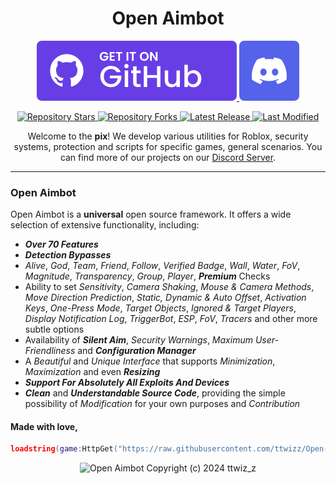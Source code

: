 <div align="center">
    <h1>Open Aimbot</h1>
    <p>
        <!-- GitHub Releases -->
        <a href="https://github.com/ttwizz/Open-Aimbot/releases">
            <img src="icons/github-icon.svg" alt="GitHub Releases" />
        </a>
        <!-- Discord Server -->
        <a href="https://twix.cyou/pix">
            <img src="icons/discord-icon.svg" alt="Discord Server" />
        </a>
    </p>
    <!-- Project Information -->
    <!-- Repository Stars -->
    <a href="https://github.com/ttwizz/Open-Aimbot/stargazers">
        <img src="https://img.shields.io/github/stars/ttwizz/Open-Aimbot?label=Stars&logo=GitHub" alt="Repository Stars" />
    </a>
    <!-- Repository Forks -->
    <a href="https://github.com/ttwizz/Open-Aimbot/fork">
        <img src="https://img.shields.io/github/forks/ttwizz/Open-Aimbot?label=Forks&logo=GitHub" alt="Repository Forks" />
    </a>
    <!-- Latest Release -->
    <a href="https://github.com/ttwizz/Open-Aimbot/releases/latest">
        <img src="https://img.shields.io/github/v/release/ttwizz/Open-Aimbot?label=Latest%20Release" alt="Latest Release" />
    </a>
    <!-- Last Modified -->
    <a href="https://github.com/ttwizz/Open-Aimbot/commits">
        <img src="https://img.shields.io/github/last-commit/ttwizz/Open-Aimbot?label=Last%20Modified" alt="Last Modified" />
    </a>

Welcome to the **pix**! We develop various utilities for Roblox, security systems, protection and scripts for specific games, general scenarios. You can find more of our projects on our [Discord Server](https://twix.cyou/pix).
</div>

___

### Open Aimbot
Open Aimbot is a **universal** open source framework. It offers a wide selection of extensive functionality, including:
- ***Over 70 Features***
- ***Detection Bypasses***
- *Alive*, *God*, *Team*, *Friend*, *Follow*, *Verified Badge*, *Wall*, *Water*, *FoV*, *Magnitude*, *Transparency*, *Group*, *Player*, ***Premium*** Checks
- Ability to set *Sensitivity*, *Camera Shaking*, *Mouse & Camera Methods*, *Move Direction Prediction*, *Static, Dynamic & Auto Offset*, *Activation Keys*, *One-Press Mode*, *Target Objects*, *Ignored & Target Players*, *Display Notification Log*, *TriggerBot*, *ESP*, *FoV*, *Tracers* and other more subtle options
- Availability of ***Silent Aim***, *Security Warnings*, *Maximum User-Friendliness* and ***Configuration Manager***
- A *Beautiful* and *Unique Interface* that supports *Minimization*, *Maximization* and even ***Resizing***
- ***Support For Absolutely All Exploits And Devices***
- ***Clean*** and ***Understandable Source Code***, providing the simple possibility of *Modification* for your own purposes and *Contribution*

#### Made with love,

```lua
loadstring(game:HttpGet("https://raw.githubusercontent.com/ttwizz/Open-Aimbot/master/source.lua", true))()
```

<p align="center">
    <img src="https://i.gyazo.com/62a3afa25dfd6a8f158a476fdb1e3af1.gif" alt="Open Aimbot" />
    Copyright (c) 2024 ttwiz_z
</p>
